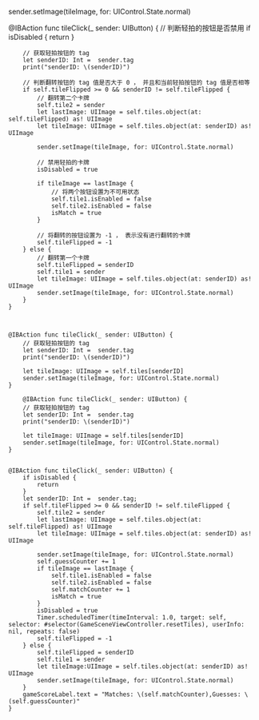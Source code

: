 
sender.setImage(tileImage, for: UIControl.State.normal)


@IBAction func tileClick(_ sender: UIButton) {
        // 判断轻拍的按钮是否禁用
        if isDisabled {
            return
        }
        
        // 获取轻拍按钮的 tag
        let senderID: Int =  sender.tag
        print("senderID: \(senderID)")
        
        // 判断翻转按钮的 tag 值是否大于 0 ， 并且和当前轻拍按钮的 tag 值是否相等
        if self.tileFlipped >= 0 && senderID != self.tileFlipped {
            // 翻转第二个卡牌
            self.tile2 = sender
            let lastImage: UIImage = self.tiles.object(at: self.tileFlipped) as! UIImage
            let tileImage: UIImage = self.tiles.object(at: senderID) as! UIImage
            
            sender.setImage(tileImage, for: UIControl.State.normal)
            
            // 禁用轻拍的卡牌
            isDisabled = true
            
            if tileImage == lastImage {
                // 将两个按钮设置为不可用状态
                self.tile1.isEnabled = false
                self.tile2.isEnabled = false
                isMatch = true
            }
            
            // 将翻转的按钮设置为 -1 ， 表示没有进行翻转的卡牌
            self.tileFlipped = -1
        } else {
            // 翻转第一个卡牌
            self.tileFlipped = senderID
            self.tile1 = sender
            let tileImage: UIImage = self.tiles.object(at: senderID) as! UIImage
            sender.setImage(tileImage, for: UIControl.State.normal)
        }
    }
    
    

    @IBAction func tileClick(_ sender: UIButton) {
        // 获取轻拍按钮的 tag
        let senderID: Int =  sender.tag
        print("senderID: \(senderID)")
        
        let tileImage: UIImage = self.tiles[senderID]
        sender.setImage(tileImage, for: UIControl.State.normal)
    }

        @IBAction func tileClick(_ sender: UIButton) {
        // 获取轻拍按钮的 tag
        let senderID: Int =  sender.tag
        print("senderID: \(senderID)")
        
        let tileImage: UIImage = self.tiles[senderID]
        sender.setImage(tileImage, for: UIControl.State.normal)        
    }
    
    
    @IBAction func tileClick(_ sender: UIButton) {
        if isDisabled {
            return
        }
        let senderID: Int =  sender.tag;
        if self.tileFlipped >= 0 && senderID != self.tileFlipped {
            self.tile2 = sender
            let lastImage: UIImage = self.tiles.object(at: self.tileFlipped) as! UIImage
            let tileImage: UIImage = self.tiles.object(at: senderID) as! UIImage
            
            sender.setImage(tileImage, for: UIControl.State.normal)
            self.guessCounter += 1
            if tileImage == lastImage {
                self.tile1.isEnabled = false
                self.tile2.isEnabled = false
                self.matchCounter += 1
                isMatch = true
            }
            isDisabled = true
            Timer.scheduledTimer(timeInterval: 1.0, target: self, selector: #selector(GameSceneViewController.resetTiles), userInfo: nil, repeats: false)
            self.tileFlipped = -1
        } else {
            self.tileFlipped = senderID
            self.tile1 = sender
            let tileImage:UIImage = self.tiles.object(at: senderID) as! UIImage
            sender.setImage(tileImage, for: UIControl.State.normal)
        }
        gameScoreLabel.text = "Matches: \(self.matchCounter),Guesses: \(self.guessCounter)"
    }